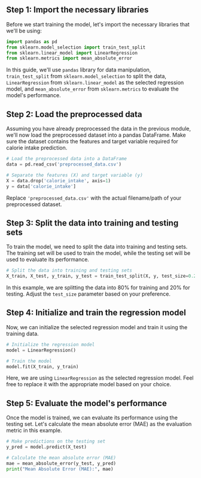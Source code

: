 
## Step 1: Import the necessary libraries

Before we start training the model, let's import the necessary libraries that we'll be using:

```python
import pandas as pd
from sklearn.model_selection import train_test_split
from sklearn.linear_model import LinearRegression
from sklearn.metrics import mean_absolute_error
```

In this guide, we'll use `pandas` library for data manipulation, `train_test_split` from `sklearn.model_selection` to split the data, `LinearRegression` from `sklearn.linear_model` as the selected regression model, and `mean_absolute_error` from `sklearn.metrics` to evaluate the model's performance.

## Step 2: Load the preprocessed data

Assuming you have already preprocessed the data in the previous module, we'll now load the preprocessed dataset into a pandas DataFrame. Make sure the dataset contains the features and target variable required for calorie intake prediction.

```python
# Load the preprocessed data into a DataFrame
data = pd.read_csv('preprocessed_data.csv')

# Separate the features (X) and target variable (y)
X = data.drop('calorie_intake', axis=1)
y = data['calorie_intake']
```

Replace `'preprocessed_data.csv'` with the actual filename/path of your preprocessed dataset.

## Step 3: Split the data into training and testing sets

To train the model, we need to split the data into training and testing sets. The training set will be used to train the model, while the testing set will be used to evaluate its performance.

```python
# Split the data into training and testing sets
X_train, X_test, y_train, y_test = train_test_split(X, y, test_size=0.2, random_state=42)
```

In this example, we are splitting the data into 80% for training and 20% for testing. Adjust the `test_size` parameter based on your preference.

## Step 4: Initialize and train the regression model

Now, we can initialize the selected regression model and train it using the training data.

```python
# Initialize the regression model
model = LinearRegression()

# Train the model
model.fit(X_train, y_train)
```

Here, we are using `LinearRegression` as the selected regression model. Feel free to replace it with the appropriate model based on your choice.

## Step 5: Evaluate the model's performance

Once the model is trained, we can evaluate its performance using the testing set. Let's calculate the mean absolute error (MAE) as the evaluation metric in this example.

```python
# Make predictions on the testing set
y_pred = model.predict(X_test)

# Calculate the mean absolute error (MAE)
mae = mean_absolute_error(y_test, y_pred)
print("Mean Absolute Error (MAE):", mae)
```

